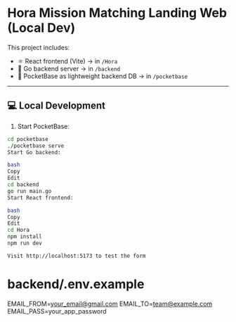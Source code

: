 # Hora Mission Matching Landing Web (Local Dev)

This project includes:

- ⚛️ React frontend (Vite) → in `/Hora`
- 🦦 Go backend server → in `/backend`
- 🔐 PocketBase as lightweight backend DB → in `/pocketbase`

---

## 💻 Local Development

1. Start PocketBase:

```bash
cd pocketbase
./pocketbase serve
Start Go backend:

bash
Copy
Edit
cd backend
go run main.go
Start React frontend:

bash
Copy
Edit
cd Hora
npm install
npm run dev

Visit http://localhost:5173 to test the form
```

# backend/.env.example

EMAIL_FROM=your_email@gmail.com
EMAIL_TO=team@example.com
EMAIL_PASS=your_app_password
